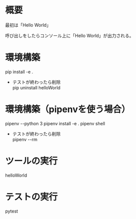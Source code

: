 # 概要

最初は「Hello World」

呼び出しをしたらコンソール上に「Hello World」が出力される。

# 環境構築

pip install -e .

* テストが終わったら削除  
pip uninstall helloWorld

# 環境構築（pipenvを使う場合）

pipenv --python 3
pipenv install -e .
pipenv shell

* テストが終わったら削除  
pipenv --rm

# ツールの実行

helloWorld

# テストの実行

pytest

